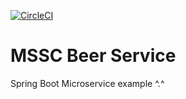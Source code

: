 [![CircleCI](https://circleci.com/gh/gustavonvp/mssc-beer-service/tree/main.svg?style=svg)](https://circleci.com/gh/gustavonvp/mssc-beer-service/tree/main)
# MSSC Beer Service

Spring Boot Microservice example ^.^
